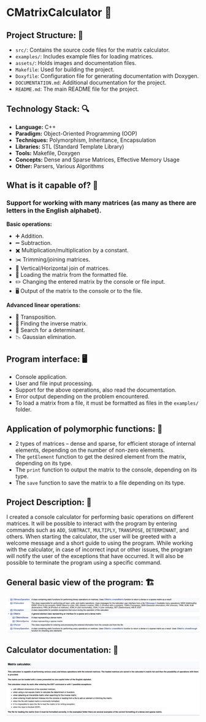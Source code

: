 # CMatrixCalculator 🧮 

## Project Structure: 📁
- `src/`: Contains the source code files for the matrix calculator.
- `examples/`: Includes example files for loading matrices.
- `assets/`: Holds images and documentation files.
- `Makefile`: Used for building the project.
- `Doxyfile`: Configuration file for generating documentation with Doxygen.
- `DOCUMENTATION.md`: Additional documentation for the project.
- `README.md`: The main README file for the project.

## Technology Stack: 🔍
- **Language:** C++
- **Paradigm:** Object-Oriented Programming (OOP)
- **Techniques:** Polymorphism, Inheritance, Encapsulation
- **Libraries:** STL (Standard Template Library)
- **Tools:** Makefile, Doxygen
- **Concepts:** Dense and Sparse Matrices, Effective Memory Usage
- **Other:** Parsers, Various Algorithms

## What is it capable of? 🚀

### **Support for working with many matrices (as many as there are letters in the English alphabet).**

**Basic operations:**
* ➕ Addition.
* ➖ Subtraction.
* ✖️ Multiplication/multiplication by a constant.
* ✂️ Trimming/joining matrices.
* 📏 Vertical/Horizontal join of matrices.
* 📄 Loading the matrix from the formatted file.
* ✏️ Changing the entered matrix by the console or file input.
* 🖥️ Output of the matrix to the console or to the file.

**Advanced linear operations:**
* 🔄 Transposition.
* 🔁 Finding the inverse matrix.
* 🧮 Search for a determinant.
* 📉 Gaussian elimination.

## Program interface: 🖥️
* Console application.
* User and file input processing.
* Support for the above operations, also read the documentation.
* Error output depending on the problem encountered.
* To load a matrix from a file, it must be formatted as files in the `examples/` folder.

## Application of polymorphic functions: 🧬
* 2 types of matrices – dense and sparse, for efficient storage of internal elements, depending on the number of non-zero elements.
* The `getElement` function to get the desired element from the matrix, depending on its type.
* The `print` function to output the matrix to the console, depending on its type.
* The `save` function to save the matrix to a file depending on its type.

## Project Description: 📜
I created a console calculator for performing basic operations on different matrices. It will be possible to interact with the program by entering commands such as `ADD`, `SUBTRACT`, `MULTIPLY`, `TRANSPOSE`, `DETERMINANT`, and others. When starting the calculator, the user will be greeted with a welcome message and a short guide to using the program. While working with the calculator, in case of incorrect input or other issues, the program will notify the user of the exceptions that have occurred. It will also be possible to terminate the program using a specific command.

## General basic view of the program: 🏗️
![Calculator structure](/assets/class_hierarchy.png)

## Calculator documentation: 📖
![Calculator documentation](/assets/documentation.png)
